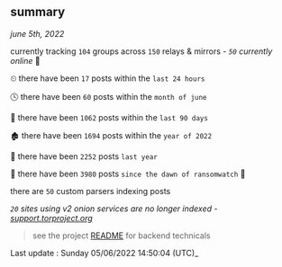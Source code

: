 
## summary
_june 5th, 2022_

currently tracking `104` groups across `150` relays & mirrors - _`50` currently online_ 📡

⏲ there have been `17` posts within the `last 24 hours`

🕓 there have been `60` posts within the `month of june`

📅 there have been `1062` posts within the `last 90 days`

🏚 there have been `1694` posts within the `year of 2022`

🚀 there have been `2252` posts `last year`

🦕 there have been `3980` posts `since the dawn of ransomwatch` 🐣

there are `50` custom parsers indexing posts

_`20` sites using v2 onion services are no longer indexed - [support.torproject.org](https://support.torproject.org/onionservices/v2-deprecation/)_

> see the project [README](https://github.com/jmousqueton/ransomwatch#readme) for backend technicals



Last update : Sunday 05/06/2022 14:50:04 (UTC)_

